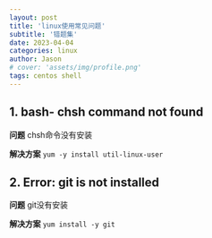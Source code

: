 ```yaml
---
layout: post
title: 'linux使用常见问题'
subtitle: '错题集'
date: 2023-04-04
categories: linux
author: Jason
# cover: 'assets/img/profile.png'
tags: centos shell
---
```


## 1. bash- chsh command not found

**问题** chsh命令没有安装

**解决方案** `yum -y install util-linux-user`

## 2. Error: git is not installed

**问题** git没有安装

**解决方案** `yum install -y git`
